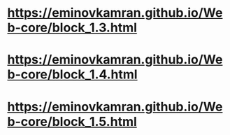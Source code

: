 # https://eminovkamran.github.io/Web-core/block_1.3.html
# https://eminovkamran.github.io/Web-core/block_1.4.html
# https://eminovkamran.github.io/Web-core/block_1.5.html